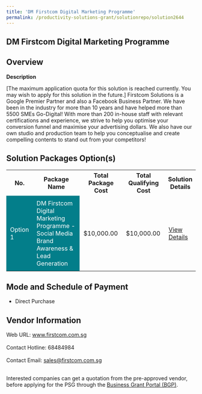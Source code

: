 ```yaml
---
title: 'DM Firstcom Digital Marketing Programme'
permalink: /productivity-solutions-grant/solutionrepo/solution2644
---
```


## DM Firstcom Digital Marketing Programme

## Overview

**Description**

[The maximum application quota for this solution is reached currently. You may wish to apply for this solution in the future.] Firstcom Solutions is a Google Premier Partner and also a Facebook Business Partner. We have been in the industry for more than 10 years and have helped more than 5500 SMEs Go-Digital! With more than 200 in-house staff with relevant certifications and experience, we strive to help you optimise your conversion funnel and maximise your advertising dollars. We also have our own studio and production team to help you conceptualise and create compelling contents to stand out from your competitors! 

## Solution Packages Option(s)

<table>
<tr>
<th><b>No.</b></th>
<th><b>Package Name</b></th>
<th><b>Total Package Cost</b></th>
<th><b>Total Qualifying Cost</b></th>
<th><b>Solution Details</b></th>
</tr>
<tr>
<td style='padding: 10px; background-color: #037E8A; color: #FFFFFF;'>Option 1</td>
<td style='padding: 10px; background-color: #037E8A; color: #FFFFFF;'>DM Firstcom Digital Marketing Programme - Social Media Brand Awareness & Lead Generation</td>
<td style='padding: 10px;'>$10,000.00</td>
<td style='padding: 10px;'>$10,000.00</td>
<td style='padding: 10px;'><a href='https://www.gobusiness.gov.sg/images/psg/DM_Firstcom_Solutions_20210328_Desensitised_Annex_3.pdf' target='_blank'>View Details</a></td>
</tr>
</table>

## Mode and Schedule of Payment

 - Direct Purchase

## Vendor Information

 Web URL: www.firstcom.com.sg <br><br>Contact Hotline: 68484984 <br><br>Contact Email: sales@firstcom.com.sg <br><br>

Interested companies can get a quotation from the pre-approved vendor, before applying for the PSG through the <a href='https://www.businessgrants.gov.sg/' target='_blank' rel='noopener'>Business Grant Portal (BGP)</a>.

<script src="/jquery/resize-tables.js"></script>
